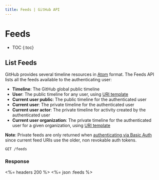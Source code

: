 ```yaml
---
title: Feeds | GitHub API
---
```


# Feeds

* TOC
{:toc}

## List Feeds

GitHub provides several timeline resources in [Atom][] format. The Feeds API
lists all the feeds available to the authenticating user:

* **Timeline**: The GitHub global public timeline
* **User**: The public timeline for any user, using [URI template][]
* **Current user public**: The public timeline for the authenticated user
* **Current user**: The private timeline for the authenticated user
* **Current user actor**: The private timeline for activity created by the authenticated user
* **Current user organization**: The private timeline for the authenticated user for a given organization, using [URI template][]

**Note**: Private feeds are only returned when [authenticating via Basic
Auth][authenticating] since current feed URIs use the older, non revokable auth
tokens.

    GET /feeds

### Response

<%= headers 200 %>
<%= json :feeds %>

[Atom]: http://en.wikipedia.org/wiki/Atom_(standard)
[authenticating]: /v3/#basic-authentication
[URI template]: https://developer.github.com/v3/#hypermedia
